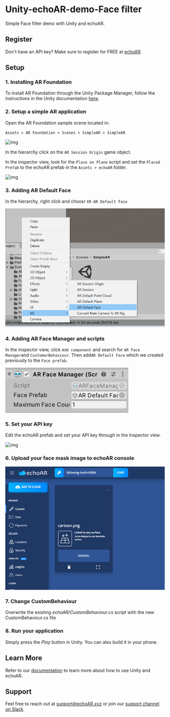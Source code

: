 # Unity-echoAR-demo-Face filter

Simple Face filter demo with Unity and echoAR.

## Register

Don't have an API key? Make sure to register for FREE at [echoAR](https://console.echoar.xyz/#/auth/register).

## Setup

### 1. Installing AR Foundation

To install AR Foundation through the Unity Package Manager, follow the instructions in the Unity documentation [here](https://docs.unity3d.com/Packages/com.unity.xr.arfoundation@3.1/manual/index.html).

### 2. Setup a simple AR application

Open the AR Foundation sample scene located in:

```
Assets > AR Foundation > Scenes > SimpleAR > SimpleAR
```

![img](https://gblobscdn.gitbook.com/assets%2F-M41BcmqhdFQ3r89wcIR%2F-M6XGdldX1DOwh7YUY-7%2F-M6XXDckndNUXAAqpyIM%2F1.jpg?alt=media&token=a651c060-24c6-4c6d-99e9-c7c236defe48)

In the hierarchy click on the `AR Session Origin` game object.

In the inspector view, look for the `Place on Plane` script and set the `Placed Prefab` to the echoAR prefab in the `Assets > echoAR` folder.



![img](https://gblobscdn.gitbook.com/assets%2F-M41BcmqhdFQ3r89wcIR%2F-M6XGdldX1DOwh7YUY-7%2F-M6XZfe4zkAo8SiK1pL9%2F3.jpg?alt=media&token=a82e709d-fe26-4ea7-830d-352bd3b2ebaa)



### 3.  Adding AR Default Face
In the hierarchy, right click and choosr `XR-AR Default Face`

![screenshot-1](./images/screenshot-1.png)

### 4.  Adding AR Face Manager and scripts
In the inspector view, click `Add component` and search for `AR Face Manager`and `CustomerBehaviour`. Then add` AR Default Face ` which we created previously to the `Face prefab`.

![screenshot-2](./images/screenshot-2.png)

### 5.  Set your API key

Edit the echoAR prefab and set your API key through in the Inspector view.

![img](https://gblobscdn.gitbook.com/assets%2F-M41BcmqhdFQ3r89wcIR%2F-M6XGdldX1DOwh7YUY-7%2F-M6Xj7huqcl5sxLat8YW%2F7.JPG?alt=media&token=ac74e559-4eaf-46a0-a571-01f6ab0ecd75)



### 6. Upload your face mask image to echoAR console

![screenshot-echoAR-console](./images/screenshot-echoAR-console.png)

### 7. Change CustomBehaviour

Overwrite the existing *echoAR/CustomBehaviour.cs* script with the new CustomBehaviour.cs file

### 8. Run your application

Simply press the *Play* button in Unity. You can also build it in your phone.



## Learn More

Refer to our [documentation](https://docs.echoar.xyz/unity/) to learn more about how to use Unity and echoAR.

## Support

Feel free to reach out at [support@echoAR.xyz](mailto:support@echoAR.xyz) or join our [support channel on Slack](https://join.slack.com/t/echoar/shared_invite/enQtNTg4NjI5NjM3OTc1LWU1M2M2MTNlNTM3NGY1YTUxYmY3ZDNjNTc3YjA5M2QyNGZiOTgzMjVmZWZmZmFjNGJjYTcxZjhhNzk3YjNhNjE).
